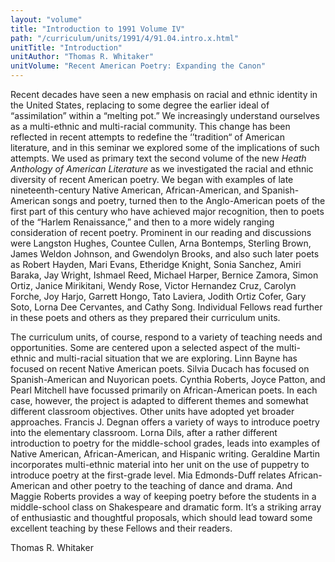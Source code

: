```yaml
---
layout: "volume"
title: "Introduction to 1991 Volume IV"
path: "/curriculum/units/1991/4/91.04.intro.x.html"
unitTitle: "Introduction"
unitAuthor: "Thomas R. Whitaker"
unitVolume: "Recent American Poetry: Expanding the Canon"
---
```

<body>
 <p>
  Recent decades have seen a new emphasis on racial and ethnic identity in the United States, replacing to some degree the earlier ideal of “assimilation” within a “melting pot.” We increasingly understand ourselves as a multi-ethnic and multi-racial community. This change has been reflected in recent attempts to redefine the ‘’tradition“ of American literature, and in this seminar we explored some of the implications of such attempts. We used as primary text the second volume of the new
  <i>
   Heath
  </i>
  <i>
   Anthology
  </i>
  <i>
   of American
  </i>
  <i>
   Literature
  </i>
  as we investigated the racial and ethnic diversity of recent American poetry. We began with examples of late nineteenth-century Native American, African-American, and Spanish-American songs and poetry, turned then to the Anglo-American poets of the first part of this century who have achieved major recognition, then to poets of the “Harlem Renaissance,” and then to a more widely ranging consideration of recent poetry. Prominent in our reading and discussions were Langston Hughes, Countee Cullen, Arna Bontemps, Sterling Brown, James Weldon Johnson, and Gwendolyn Brooks, and also such later poets as Robert Hayden, Mari Evans, Etheridge Knight, Sonia Sanchez, Amiri Baraka, Jay Wright, Ishmael Reed, Michael Harper, Bernice Zamora, Simon Ortiz, Janice Mirikitani, Wendy Rose, Victor Hernandez Cruz, Carolyn Forche, Joy Harjo, Garrett Hongo, Tato Laviera, Jodith Ortiz Cofer, Gary Soto, Lorna Dee Cervantes, and Cathy Song. Individual Fellows read further in these poets and others as they prepared their curriculum units.
 </p>
 <p>
  The curriculum units, of course, respond to a variety of teaching needs and opportunities. Some are centered upon a selected aspect of the multi-ethnic and multi-racial situation that we are exploring. Linn Bayne has focused on recent Native American poets. Silvia Ducach has focused on Spanish-American and Nuyorican poets. Cynthia Roberts, Joyce Patton, and Pearl Mitchell have focussed primarily on African-American poets. In each case, however, the project is adapted to different themes and somewhat different classroom objectives. Other units have adopted yet broader approaches. Francis J. Degnan offers a variety of ways to introduce poetry into the elementary classroom. Lorna Dils, after a rather different introduction to poetry for the middle-school grades, leads into examples of Native American, African-American, and Hispanic writing. Geraldine Martin incorporates multi-ethnic material into her unit on the use of puppetry to introduce poetry at the first-grade level. Mia Edmonds-Duff relates African-American and other poetry to the teaching of dance and drama. And Maggie Roberts provides a way of keeping poetry before the students in a middle-school class on Shakespeare and dramatic form. It’s a striking array of enthusiastic and thoughtful proposals, which should lead toward some excellent teaching by these Fellows and their readers.
 </p>
 <p>
  Thomas R. Whitaker
 </p>

</body>